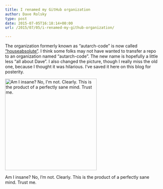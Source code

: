 ```yaml
---
title: I renamed my GitHub organization
author: Dave Rolsky
type: post
date: 2015-07-05T16:18:14+00:00
url: /2015/07/05/i-renamed-my-github-organization/

---
```

The organization formerly known as &#8220;autarch-code&#8221; is now called [&#8220;houseabsolute&#8221;][1]. I think some folks may not have wanted to transfer a repo to an organization named &#8220;autarch-code&#8221;. The new name is hopefully a little less &#8220;all about Dave&#8221;. I also changed the picture, though I really miss the old one, because I thought it was hilarious. I&#8217;ve saved it here on this blog for posterity.

[<img loading="lazy" src="http://blog.urth.org/files/2015/07/square-insanity-300x300.jpg" alt="Am I insane? No, I&#039;m not. Clearly. This is the product of a perfectly sane mind. Trust me." width="300" height="300" class="size-medium wp-image-732" srcset="https://blog.urth.org/files/2015/07/square-insanity-300x300.jpg 300w, https://blog.urth.org/files/2015/07/square-insanity-150x150.jpg 150w, https://blog.urth.org/files/2015/07/square-insanity.jpg 576w" sizes="(max-width: 300px) 100vw, 300px" />][2]

Am I insane? No, I&#8217;m not. Clearly. This is the product of a perfectly sane mind. Trust me.

 [1]: https://github.com/houseabsolute
 [2]: http://blog.urth.org/files/2015/07/square-insanity.jpg
